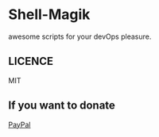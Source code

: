 # Shell-Magik

awesome scripts for your devOps pleasure.

## LICENCE

MIT

## If you want to donate

[PayPal](https://www.paypal.com/cgi-bin/webscr?cmd=_s-xclick&hosted_button_id=JMDSAAPB6WSSY&source=url)
